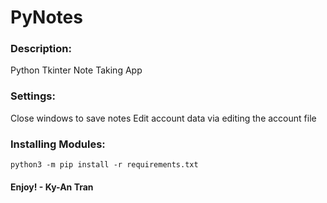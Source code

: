 # PyNotes
### Description:
Python Tkinter Note Taking App
### Settings:
Close windows to save notes
Edit account data via editing the account file
### Installing Modules:
    python3 -m pip install -r requirements.txt
#### Enjoy! - Ky-An Tran
